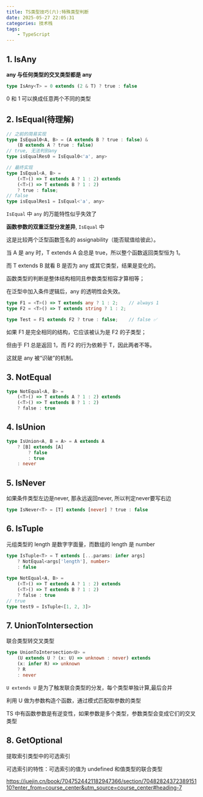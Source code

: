```yaml
---
title: TS类型技巧(六):特殊类型判断
date: 2025-05-27 22:05:31
categories: 技术栈
tags: 
    - TypeScript
---
```



## 1. IsAny

__any 与任何类型的交叉类型都是 any__
```ts
type IsAny<T> = 0 extends (2 & T) ? true : false
```
0 和 1 可以换成任意两个不同的类型

## 2. IsEqual(待理解)

```ts
// 之前的简易实现
type IsEqual0<A, B> = (A extends B ? true : false) &
    (B extends A ? true : false)
// true, 无法判别any
type isEqualRes0 = IsEqual0<'a', any>
```

```ts
// 最终实现
type IsEqual<A, B> =
    (<T>() => T extends A ? 1 : 2) extends 
    (<T>() => T extends B ? 1 : 2)
    ? true : false;
// false
type isEqualRes1 = IsEqual<'a', any>
```

`IsEqual` 中 `any` 的万能特性似乎失效了

__函数参数的双重泛型分发差异__, `IsEqual` 中

这是比较两个泛型函数签名的 assignability（能否赋值给彼此）。

当 A 是 any 时，T extends A 会总是 true，所以整个函数返回类型恒为 1。

而 T extends B 就看 B 是否为 any 或其它类型，结果是变化的。

函数类型的判断是整体结构相同且参数类型相容才算相等；

在泛型中加入条件逻辑后，any 的透明性会失效。

```ts
type F1 = <T>() => T extends any ? 1 : 2;    // always 1
type F2 = <T>() => T extends string ? 1 : 2;

type Test = F1 extends F2 ? true : false;    // false ✅
```
如果 F1 是完全相同的结构，它应该被认为是 F2 的子类型；

但由于 F1 总是返回 1，而 F2 的行为依赖于 T，因此两者不等。

这就是 any 被“识破”的机制。

## 3. NotEqual

```ts
type NotEqual<A, B> =
    (<T>() => T extends A ? 1 : 2) extends
    (<T>() => T extends B ? 1 : 2)
    ? false : true
```

## 4. IsUnion

```ts
type IsUnion<A, B = A> = A extends A
    ? [B] extends [A]
        ? false
        : true
    : never
```

## 5. IsNever

如果条件类型左边是never, 那永远返回never, 所以判定never要写右边
```ts
type IsNever<T> = [T] extends [never] ? true : false
```

## 6. IsTuple

元组类型的 length 是数字字面量，而数组的 length 是 number

```ts
type IsTuple<T> = T extends [...params: infer args]
    ? NotEqual<args['length'], number>
    : false
    
type NotEqual<A, B> =
    (<T>() => T extends A ? 1 : 2) extends
    (<T>() => T extends B ? 1 : 2)
    ? false : true
// true
type test9 = IsTuple<[1, 2, 3]>
```

## 7. UnionToIntersection

联合类型转交叉类型
```ts
type UnionToIntersection<U> =
    (U extends U ? (x: U) => unknown : never) extends
    (x: infer R) => unknown
    ? R
    : never
```

`U extends U` 是为了触发联合类型的分发，每个类型单独计算,最后合并

利用 U 做为参数构造个函数，通过模式匹配取参数的类型

TS 中有函数参数是有逆变性，如果参数是多个类型，参数类型会变成它们的交叉类型

## 8. GetOptional

提取索引类型中的可选索引

可选索引的特性：可选索引的值为 undefined 和值类型的联合类型

https://juejin.cn/book/7047524421182947366/section/7048282437238915110?enter_from=course_center&utm_source=course_center#heading-7